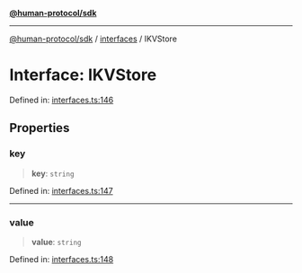 [**@human-protocol/sdk**](../../README.md)

***

[@human-protocol/sdk](../../modules.md) / [interfaces](../README.md) / IKVStore

# Interface: IKVStore

Defined in: [interfaces.ts:146](https://github.com/humanprotocol/human-protocol/blob/d67d122403122f60659ce3c7e533ed3853fb3730/packages/sdk/typescript/human-protocol-sdk/src/interfaces.ts#L146)

## Properties

### key

> **key**: `string`

Defined in: [interfaces.ts:147](https://github.com/humanprotocol/human-protocol/blob/d67d122403122f60659ce3c7e533ed3853fb3730/packages/sdk/typescript/human-protocol-sdk/src/interfaces.ts#L147)

***

### value

> **value**: `string`

Defined in: [interfaces.ts:148](https://github.com/humanprotocol/human-protocol/blob/d67d122403122f60659ce3c7e533ed3853fb3730/packages/sdk/typescript/human-protocol-sdk/src/interfaces.ts#L148)
